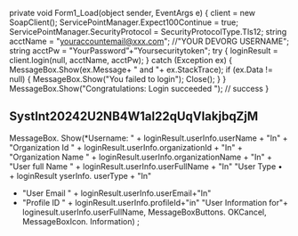 
private void Form1_Load(object sender, EventArgs e) {
client = new SoapClient(); ServicePointManager.Expect100Continue = true;
ServicePointManager.SecurityProtocol = SecurityProtocolType.Tls12;
string acctName = "youraccountemail@xxx.com"; //"YOUR DEVORG USERNAME"; string acctPw = "YourPassword”+”Yoursecuritytoken";
try
{
loginResult = client.login(null, acctName, acctPw);
}
catch (Exception ex) {
MessageBox.Show(ex.Message+ " and "+ ex.StackTrace);
if (ex.Data != null) {
MessageBox.Show("You failed to login");
Close(); }
}
MessageBox.Show("Congratulations: Login succeeded "); // success
}

SystInt20242U2NB4W1al22qUqVIakjbqZjM
------


MessageBox. Show(*Username: " + loginResult.userInfo.userName + "In" + "Organization Id " + loginResult.userInfo.organizationId + "In" + "Organization Name " + loginResult.userInfo.organizationName + "In" + "User full Name " + loginResult.userInfo.userFullName + "In"
"User Type
•⁠  ⁠+ loginResult yserInfo. userType + "In"
+ "User Email " + loginResult.userInfo.userEmail+"In"
+ "Profile ID " + loginResult.userInfo.profileId+"in"
"User Information for"+ loginesult.userInfo.userFullName,
MessageBoxButtons. OKCancel, MessageBoxIcon. Information) ;

